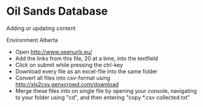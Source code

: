 Oil Sands Database
=====================

Adding or updating content

Environment Alberta

* Open http://www.openurls.eu/
* Add the links from this file, 20 at a time, into the textfield
* Click on submit while pressing the ctrl-key
* Download every file as an excel-file into the same folder
* Convert all files into csv-format using http://xls2csv.genxcrowd.com/download
* Merge these files into on single file by opening your console, navigating to your folder using "cd", and then entering "copy *.csv collected.txt"
